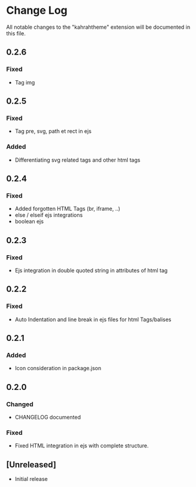 # Change Log

All notable changes to the "kahrahtheme" extension will be documented in this file.

## 0.2.6

### Fixed
- Tag img

## 0.2.5

### Fixed 
- Tag pre, svg, path et rect in ejs

### Added
- Differentiating svg related tags and other html tags

## 0.2.4

### Fixed

- Added forgotten HTML Tags (br, iframe, ..)
- else / elseif ejs integrations
- boolean ejs

## 0.2.3

### Fixed

- Ejs integration in double quoted string in attributes of html tag

## 0.2.2

### Fixed

- Auto Indentation and line break in ejs files for html Tags/balises

## 0.2.1

### Added

- Icon consideration in package.json

## 0.2.0

### Changed

- CHANGELOG documented

### Fixed

- Fixed HTML integration in ejs with complete structure.

## [Unreleased]

- Initial release